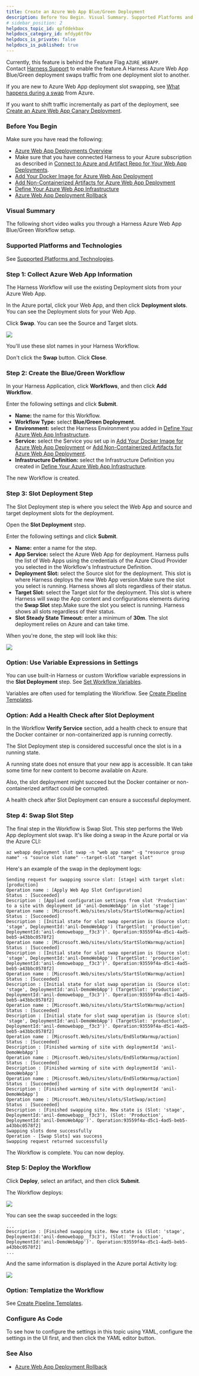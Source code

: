 ```yaml
---
title: Create an Azure Web App Blue/Green Deployment
description: Before You Begin. Visual Summary. Supported Platforms and Technologies. Review --  Slot Requirements. Step 1 --  Create the Blue/Green Workflow. Step 2 --  Slot Setup Step. Option --  Use Variable Expressions in…
# sidebar_position: 2
helpdocs_topic_id: qpfddekbax
helpdocs_category_id: mfdyp6tf0v
helpdocs_is_private: false
helpdocs_is_published: true
---
```


Currently, this feature is behind the Feature Flag `AZURE_WEBAPP`. Contact [Harness Support](https://mail.google.com/mail/?view=cm&fs=1&tf=1&to=support@harness.io) to enable the feature.A Harness Azure Web App Blue/Green deployment swaps traffic from one deployment slot to another.

If you are new to Azure Web App deployment slot swapping, see [What happens during a swap](https://docs.microsoft.com/en-us/azure/app-service/deploy-staging-slots#what-happens-during-a-swap) from Azure.

If you want to shift traffic incrementally as part of the deployment, see [Create an Azure Web App Canary Deployment](create-an-azure-web-app-canary-deployment.md).

### Before You Begin

Make sure you have read the following:

* [Azure Web App Deployments Overview](azure-web-app-deployments-overview.md)
* Make sure that you have connected Harness to your Azure subscription as described in [Connect to Azure and Artifact Repo for Your Web App Deployments](connect-to-azure-for-web-app-deployments.md).
* [Add Your Docker Image for Azure Web App Deployment](add-your-docker-image-for-azure-web-app-deployment.md)
* [Add Non-Containerized Artifacts for Azure Web App Deployment](add-a-non-containerized-artifacts-for-azure-web-app-deployment.md)
* [Define Your Azure Web App Infrastructure](define-your-azure-web-app-infrastructure.md)
* [Azure Web App Deployment Rollback](azure-web-app-deployment-rollback.md)

### Visual Summary

The following short video walks you through a Harness Azure Web App Blue/Green Workflow setup.

<!-- Video:
https://harness-1.wistia.com/medias/rpv5vwzpxz-->
<docvideo src="https://www.youtube.com/embed/7B5BhaDkjUo?feature=oembed" />


### Supported Platforms and Technologies

See [Supported Platforms and Technologies](../../../starthere-firstgen/supported-platforms.md).

### Step 1: Collect Azure Web App Information

The Harness Workflow will use the existing Deployment slots from your Azure Web App.

In the Azure portal, click your Web App, and then click **Deployment slots**. You can see the Deployment slots for your Web App.

Click **Swap**. You can see the Source and Target slots.

![](./static/create-an-azure-web-app-blue-green-deployment-06.png)

You'll use these slot names in your Harness Workflow.

Don't click the **Swap** button. Click **Close**.

### Step 2: Create the Blue/Green Workflow

In your Harness Application, click **Workflows**, and then click **Add Workflow**.

Enter the following settings and click **Submit**.

* **Name:** the name for this Workflow.
* **Workflow Type:** select **Blue/Green Deployment**.
* **Environment:** select the Harness Environment you added in [Define Your Azure Web App Infrastructure](define-your-azure-web-app-infrastructure.md).
* **Service:** select the Service you set up in [Add Your Docker Image for Azure Web App Deployment](add-your-docker-image-for-azure-web-app-deployment.md) or [Add Non-Containerized Artifacts for Azure Web App Deployment](add-a-non-containerized-artifacts-for-azure-web-app-deployment.md).
* **Infrastructure Definition:** select the Infrastructure Definition you created in [Define Your Azure Web App Infrastructure](define-your-azure-web-app-infrastructure.md).

The new Workflow is created.

### Step 3: Slot Deployment Step

The Slot Deployment step is where you select the Web App and source and target deployment slots for the deployment.

Open the **Slot Deployment** step.

Enter the following settings and click **Submit**.

* **Name:** enter a name for the step.
* **App Service:** select the Azure Web App for deployment. Harness pulls the list of Web Apps using the credentials of the Azure Cloud Provider you selected in the Workflow's Infrastructure Definition.
* **Deployment Slot:** select the Source slot for the deployment. This slot is where Harness deploys the new Web App version.Make sure the slot you select is running. Harness shows all slots regardless of their status.
* **Target Slot:** select the Target slot for the deployment. This slot is where Harness will swap the App content and configurations elements during the **Swap Slot** step.Make sure the slot you select is running. Harness shows all slots regardless of their status.
* **Slot Steady State Timeout:** enter a minimum of **30m**. The slot deployment relies on Azure and can take time.

When you're done, the step will look like this:

![](./static/create-an-azure-web-app-blue-green-deployment-07.png)

### Option: Use Variable Expressions in Settings

You can use built-in Harness or custom Workflow variable expressions in the **Slot Deployment** step. See [Set Workflow Variables](../../model-cd-pipeline/workflows/add-workflow-variables-new-template.md).

Variables are often used for templating the Workflow. See [Create Pipeline Templates](../../model-cd-pipeline/pipelines/templatize-pipelines.md).

### Option: Add a Health Check after Slot Deployment

In the Workflow **Verify Service** section, add a health check to ensure that the Docker container or non-containerized app is running correctly.

The Slot Deployment step is considered successful once the slot is in a running state.

A running state does not ensure that your new app is accessible. It can take some time for new content to become available on Azure.

Also, the slot deployment might succeed but the Docker container or non-containerized artifact could be corrupted.

A health check after Slot Deployment can ensure a successful deployment.

### Step 4: Swap Slot Step

The final step in the Workflow is Swap Slot. This step performs the Web App deployment slot swap. It's like doing a swap in the Azure portal or via the Azure CLI:


```
az webapp deployment slot swap -n "web app name" -g "resource group name" -s "source slot name" --target-slot "target slot"
```
Here's an example of the swap in the deployment logs:


```
Sending request for swapping source slot: [stage] with target slot: [production]  
Operation name : [Apply Web App Slot Configuration]  
Status : [Succeeded]  
Description : [Applied configuration settings from slot 'Production' to a site with deployment id 'anil-DemoWebApp' in slot 'stage']  
Operation name : [Microsoft.Web/sites/slots/StartSlotWarmup/action]  
Status : [Succeeded]  
Description : [Initial state for slot swap operation is (Source slot: 'stage', DeploymentId:'anil-DemoWebApp') (TargetSlot: 'production', DeploymentId:'anil-demowebapp__f3c3')'. Operation:93559f4a-d5c1-4ad5-beb5-a43bbc0578f2]  
Operation name : [Microsoft.Web/sites/slots/StartSlotWarmup/action]  
Status : [Succeeded]  
Description : [Initial state for slot swap operation is (Source slot: 'stage', DeploymentId:'anil-DemoWebApp') (TargetSlot: 'production', DeploymentId:'anil-demowebapp__f3c3')'. Operation:93559f4a-d5c1-4ad5-beb5-a43bbc0578f2]  
Operation name : [Microsoft.Web/sites/slots/StartSlotWarmup/action]  
Status : [Succeeded]  
Description : [Initial state for slot swap operation is (Source slot: 'stage', DeploymentId:'anil-DemoWebApp') (TargetSlot: 'production', DeploymentId:'anil-demowebapp__f3c3')'. Operation:93559f4a-d5c1-4ad5-beb5-a43bbc0578f2]  
Operation name : [Microsoft.Web/sites/slots/StartSlotWarmup/action]  
Status : [Succeeded]  
Description : [Initial state for slot swap operation is (Source slot: 'stage', DeploymentId:'anil-DemoWebApp') (TargetSlot: 'production', DeploymentId:'anil-demowebapp__f3c3')'. Operation:93559f4a-d5c1-4ad5-beb5-a43bbc0578f2]  
Operation name : [Microsoft.Web/sites/slots/EndSlotWarmup/action]  
Status : [Succeeded]  
Description : [Finished warming of site with deploymentId 'anil-DemoWebApp']  
Operation name : [Microsoft.Web/sites/slots/EndSlotWarmup/action]  
Status : [Succeeded]  
Description : [Finished warming of site with deploymentId 'anil-DemoWebApp']  
Operation name : [Microsoft.Web/sites/slots/EndSlotWarmup/action]  
Status : [Succeeded]  
Description : [Finished warming of site with deploymentId 'anil-DemoWebApp']  
Operation name : [Microsoft.Web/sites/slots/SlotSwap/action]  
Status : [Succeeded]  
Description : [Finished swapping site. New state is (Slot: 'stage', DeploymentId:'anil-demowebapp__f3c3'), (Slot: 'Production', DeploymentId:'anil-DemoWebApp')'. Operation:93559f4a-d5c1-4ad5-beb5-a43bbc0578f2]  
Swapping slots done successfully  
Operation - [Swap Slots] was success  
Swapping request returned successfully
```
The Workflow is complete. You can now deploy.

### Step 5: Deploy the Workflow

Click **Deploy**, select an artifact, and then click **Submit**.

The Workflow deploys:

![](./static/create-an-azure-web-app-blue-green-deployment-08.png)

You can see the swap succeeded in the logs:


```
...  
Description : [Finished swapping site. New state is (Slot: 'stage', DeploymentId:'anil-demowebapp__f3c3'), (Slot: 'Production', DeploymentId:'anil-DemoWebApp')'. Operation:93559f4a-d5c1-4ad5-beb5-a43bbc0578f2]  
...
```
And the same information is displayed in the Azure portal Activity log:

![](./static/create-an-azure-web-app-blue-green-deployment-09.png)

### Option: Templatize the Workflow

See [Create Pipeline Templates](../../model-cd-pipeline/pipelines/templatize-pipelines.md).

### Configure As Code

To see how to configure the settings in this topic using YAML, configure the settings in the UI first, and then click the YAML editor button.

### See Also

* [Azure Web App Deployment Rollback](azure-web-app-deployment-rollback.md)

